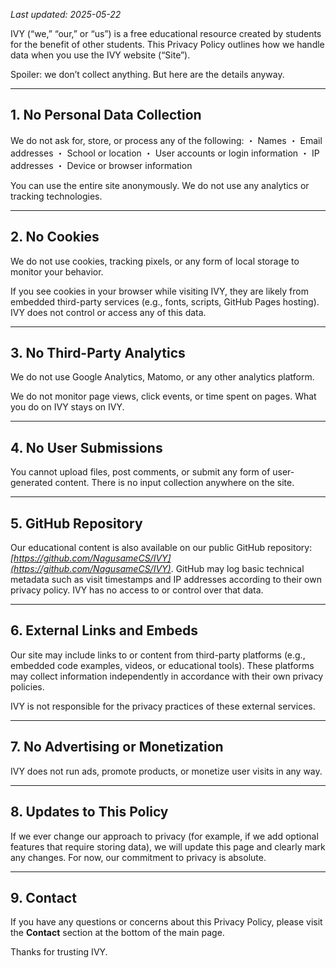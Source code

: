 _Last updated: 2025-05-22_  

IVY (“we,” “our,” or “us”) is a free educational resource created by students for the benefit of other students. This Privacy Policy outlines how we handle data when you use the IVY website (“Site”).

Spoiler: we don’t collect anything. But here are the details anyway.

---

## 1. No Personal Data Collection

We do not ask for, store, or process any of the following:
・ Names
・ Email addresses
・ School or location
・ User accounts or login information
・ IP addresses
・ Device or browser information

You can use the entire site anonymously. We do not use any analytics or tracking technologies.

---

## 2. No Cookies

We do not use cookies, tracking pixels, or any form of local storage to monitor your behavior.

If you see cookies in your browser while visiting IVY, they are likely from embedded third-party services (e.g., fonts, scripts, GitHub Pages hosting). IVY does not control or access any of this data.

---

## 3. No Third-Party Analytics

We do not use Google Analytics, Matomo, or any other analytics platform.

We do not monitor page views, click events, or time spent on pages. What you do on IVY stays on IVY.

---

## 4. No User Submissions

You cannot upload files, post comments, or submit any form of user-generated content. There is no input collection anywhere on the site.

---

## 5. GitHub Repository

Our educational content is also available on our public GitHub repository: _[https://github.com/NagusameCS/IVY](https://github.com/NagusameCS/IVY)_. GitHub may log basic technical metadata such as visit timestamps and IP addresses according to their own privacy policy. IVY has no access to or control over that data.

---

## 6. External Links and Embeds

Our site may include links to or content from third-party platforms (e.g., embedded code examples, videos, or educational tools). These platforms may collect information independently in accordance with their own privacy policies.

IVY is not responsible for the privacy practices of these external services.

---

## 7. No Advertising or Monetization

IVY does not run ads, promote products, or monetize user visits in any way.

---

## 8. Updates to This Policy

If we ever change our approach to privacy (for example, if we add optional features that require storing data), we will update this page and clearly mark any changes. For now, our commitment to privacy is absolute.

---

## 9. Contact

If you have any questions or concerns about this Privacy Policy, please visit the **Contact** section at the bottom of the main page.

Thanks for trusting IVY.
